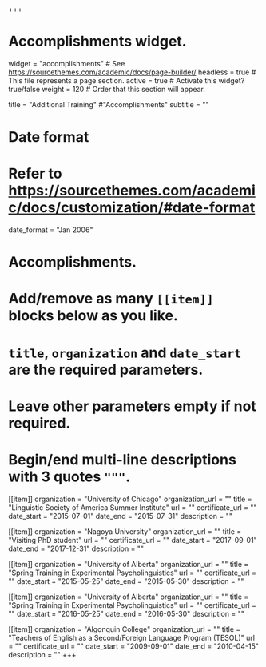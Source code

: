 +++
# Accomplishments widget.
widget = "accomplishments"  # See https://sourcethemes.com/academic/docs/page-builder/
headless = true  # This file represents a page section.
active = true  # Activate this widget? true/false
weight = 120  # Order that this section will appear.

title = "Additional Training" #"Accomplish&shy;ments"
subtitle = ""

# Date format
#   Refer to https://sourcethemes.com/academic/docs/customization/#date-format
date_format = "Jan 2006"

# Accomplishments.
#   Add/remove as many `[[item]]` blocks below as you like.
#   `title`, `organization` and `date_start` are the required parameters.
#   Leave other parameters empty if not required.
#   Begin/end multi-line descriptions with 3 quotes `"""`.

[[item]]
  organization = "University of Chicago"
  organization_url = ""
  title = "Linguistic Society of America Summer Institute"
  url = ""
  certificate_url = ""
  date_start = "2015-07-01"
  date_end = "2015-07-31"
  description = ""

[[item]]
  organization = "Nagoya University"
  organization_url = ""
  title = "Visiting PhD student"
  url = ""
  certificate_url = ""
  date_start = "2017-09-01"
  date_end = "2017-12-31"
  description = ""

[[item]]
  organization = "University of Alberta"
  organization_url = ""
  title = "Spring Training in Experimental Psycholinguistics"
  url = ""
  certificate_url = ""
  date_start = "2015-05-25"
  date_end = "2015-05-30"
  description = ""

[[item]]
  organization = "University of Alberta"
  organization_url = ""
  title = "Spring Training in Experimental Psycholinguistics"
  url = ""
  certificate_url = ""
  date_start = "2016-05-25"
  date_end = "2016-05-30"
  description = ""

[[item]]
  organization = "Algonquin College"
  organization_url = ""
  title = "Teachers of English as a Second/Foreign Language Program (TESOL)"
  url = ""
  certificate_url = ""
  date_start = "2009-09-01"
  date_end = "2010-04-15"
  description = ""
+++
